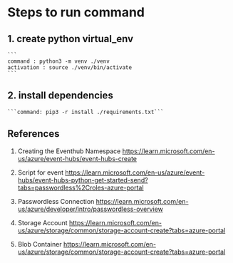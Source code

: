 # Steps to run command

## 1. create python virtual_env

    ```
    command : python3 -m venv ./venv
    activation : source ./venv/bin/activate
    ```

## 2. install dependencies

    ```command: pip3 -r install ./requirements.txt```

## References

1. Creating the Eventhub Namespace
<https://learn.microsoft.com/en-us/azure/event-hubs/event-hubs-create>

2. Script for event
<https://learn.microsoft.com/en-us/azure/event-hubs/event-hubs-python-get-started-send?tabs=passwordless%2Croles-azure-portal>

3. Passwordless Connection
<https://learn.microsoft.com/en-us/azure/developer/intro/passwordless-overview>

4. Storage Account
<https://learn.microsoft.com/en-us/azure/storage/common/storage-account-create?tabs=azure-portal>

5. Blob Container
<https://learn.microsoft.com/en-us/azure/storage/common/storage-account-create?tabs=azure-portal>
